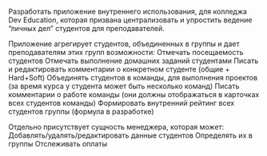 Разработать приложение внутреннего использования, для колледжа Dev Education, которая призвана централизовать и упростить ведение “личных дел” студентов для преподавателей.

Приложение агрегирует студентов, объединенных в группы и дает преподавателям этих групп возможности:
Отмечать посещаемость студентов
Отмечать выполнение домашних заданий студентами
Писать и редактировать комментарии о конкретном студенте (общие + Hard+Soft)
Объединять студентов в команды, для выполнения проектов (за время курса у студента может быть несколько команд)
Писать комментарии о работе команды (они должны отображаться в карточках всех студентов команды)
Формировать внутренний рейтинг всех студентов группы (формула в разработке)

Отдельно присутствует сущность менеджера, которая может: 
Добавлять/удалять/редактировать данные студентов
Определять их в группы
Отслеживать оплаты
